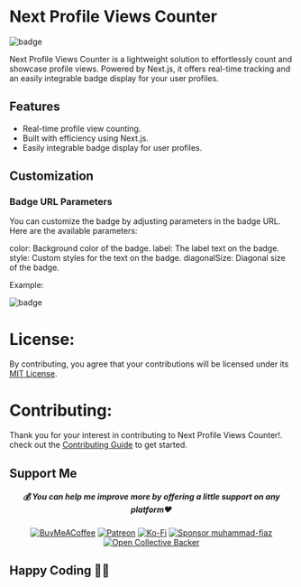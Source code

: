 # Next Profile Views Counter
![badge](https://next-profile-views-counter.vercel.app/api/views/my-username?color=#ff5733&label=Visits&style=font-size:14px;&diagonalSize=15)

Next Profile Views Counter is a lightweight solution to effortlessly count and showcase profile views. Powered by Next.js, it offers real-time tracking and an easily integrable badge display for your user profiles.

## Features

- Real-time profile view counting.
- Built with efficiency using Next.js.
- Easily integrable badge display for user profiles.


## Customization
### Badge URL Parameters
You can customize the badge by adjusting parameters in the badge URL. Here are the available parameters:

color: Background color of the badge.
label: The label text on the badge.
style: Custom styles for the text on the badge.
diagonalSize: Diagonal size of the badge.

Example:

![badge](https://next-profile-views-counter.vercel.app/api/views/my-username?color=#ff5733&label=Visits&style=font-size:14px;&diagonalSize=15)


# License:
By contributing, you agree that your contributions will be licensed under its [MIT License](./LICENSE).

# Contributing:
Thank you for your interest in contributing to Next Profile Views Counter!. check out the [Contributing Guide](./CONTRIBUTING.md) to get started.   


## Support Me

<div align="center">

<h5> <strong> 💰 You can help me improve more by offering a little support on any platform❤️</strong></h5>

[![BuyMeACoffee](https://img.shields.io/badge/Buy%20Me%20a%20Coffee-ffdd00?style=for-the-badge&logo=buy-me-a-coffee&logoColor=black)](https://buymeacoffee.com/muhammadfiaz) [![Patreon](https://img.shields.io/badge/Patreon-F96854?style=for-the-badge&logo=patreon&logoColor=white)](https://patreon.com/muhammadfiaz) [![Ko-Fi](https://img.shields.io/badge/Ko--fi-F16061?style=for-the-badge&logo=ko-fi&logoColor=white)](https://ko-fi.com/muhammadfiaz)
[![Sponsor muhammad-fiaz](https://img.shields.io/badge/Sponsor-%231EAEDB.svg?&style=for-the-badge&logo=GitHub-Sponsors&logoColor=white)](https://github.com/sponsors/muhammad-fiaz)
[![Open Collective Backer](https://img.shields.io/badge/Open%20Collective-Backer-%238CC84B?style=for-the-badge&logo=open-collective&logoColor=white)](https://opencollective.com/muhammadfiaz)
</div>

## Happy Coding 👨‍💻

